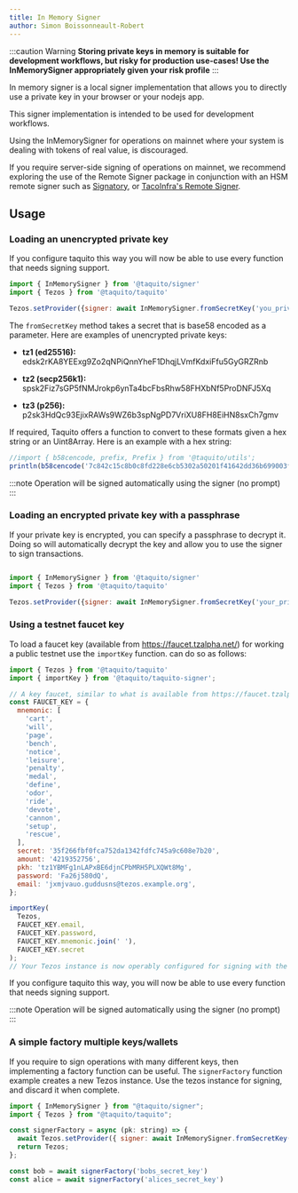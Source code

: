 ```yaml
---
title: In Memory Signer
author: Simon Boissonneault-Robert
---
```

:::caution Warning
**Storing private keys in memory is suitable for development workflows, but risky for
production use-cases! Use the InMemorySigner appropriately given your risk profile**
:::

In memory signer is a local signer implementation that allows you to directly use a private key in your browser or your nodejs app.

This signer implementation is intended to be used for development workflows.

Using the InMemorySigner for operations on mainnet where your system is dealing with tokens of real value, is discouraged.

If you require server-side signing of operations on mainnet, we recommend exploring the use of the Remote Signer package in conjunction with an HSM remote signer such as [Signatory][0], or [TacoInfra's Remote Signer][1].

## Usage

### Loading an unencrypted private key

If you configure taquito this way you will now be able to use every function that needs signing support.

```js
import { InMemorySigner } from '@taquito/signer'
import { Tezos } from '@taquito/taquito'

Tezos.setProvider({signer: await InMemorySigner.fromSecretKey('you_private_key')})
```
The `fromSecretKey` method takes a secret that is base58 encoded as a parameter. Here are examples of unencrypted private keys:

- **tz1 (ed25516):**
edsk2rKA8YEExg9Zo2qNPiQnnYheF1DhqjLVmfKdxiFfu5GyGRZRnb

- **tz2 (secp256k1):**
spsk2Fiz7sGP5fNMJrokp6ynTa4bcFbsRhw58FHXbNf5ProDNFJ5Xq

- **tz3 (p256):**
p2sk3HdQc93EjixRAWs9WZ6b3spNgPD7VriXU8FH8EiHN8sxCh7gmv

If required, Taquito offers a function to convert to these formats given a hex string or an Uint8Array. Here is an example with a hex string:

```js live noInline
//import { b58cencode, prefix, Prefix } from '@taquito/utils';
println(b58cencode('7c842c15c8b0c8fd228e6cb5302a50201f41642dd36b699003fb3c857920bc9d', prefix[Prefix.P2SK]))
```

:::note
Operation will be signed automatically using the signer (no prompt)
:::

### Loading an encrypted private key with a passphrase

If your private key is encrypted, you can specify a passphrase to decrypt it. Doing so will automatically decrypt the key and allow you to use the signer to sign transactions. 

```js

import { InMemorySigner } from '@taquito/signer'
import { Tezos } from '@taquito/taquito'

Tezos.setProvider({signer: await InMemorySigner.fromSecretKey('your_private_key', 'your_passphrase')})
```

### Using a testnet faucet key

To load a faucet key (available from https://faucet.tzalpha.net/) for working a public testnet use the `importKey` function.
can do so as follows:

```js
import { Tezos } from '@taquito/taquito'
import { importKey } from '@taquito/taquito-signer';

// A key faucet, similar to what is available from https://faucet.tzalpha.net/
const FAUCET_KEY = {
  mnemonic: [
    'cart',
    'will',
    'page',
    'bench',
    'notice',
    'leisure',
    'penalty',
    'medal',
    'define',
    'odor',
    'ride',
    'devote',
    'cannon',
    'setup',
    'rescue',
  ],
  secret: '35f266fbf0fca752da1342fdfc745a9c608e7b20',
  amount: '4219352756',
  pkh: 'tz1YBMFg1nLAPxBE6djnCPbMRH5PLXQWt8Mg',
  password: 'Fa26j580dQ',
  email: 'jxmjvauo.guddusns@tezos.example.org',
};

importKey(
  Tezos,
  FAUCET_KEY.email,
  FAUCET_KEY.password,
  FAUCET_KEY.mnemonic.join(' '),
  FAUCET_KEY.secret
);
// Your Tezos instance is now operably configured for signing with the faucet key.
```

If you configure taquito this way, you will now be able to use every function that needs signing support.

:::note
Operation will be signed automatically using the signer (no prompt)
:::

### A simple factory multiple keys/wallets

If you require to sign operations with many different keys, then implementing a factory function can be useful.
The `signerFactory` function example creates a new Tezos instance. Use the tezos instance for signing, and discard it when complete. 

```js
import { InMemorySigner } from "@taquito/signer";
import { Tezos } from "@taquito/taquito";

const signerFactory = async (pk: string) => {
  await Tezos.setProvider({ signer: await InMemorySigner.fromSecretKey(pk) });
  return Tezos;
};

const bob = await signerFactory('bobs_secret_key')
const alice = await signerFactory('alices_secret_key')
```

[0]: https://signatory.io 
[1]: https://github.com/tacoinfra/remote-signer

